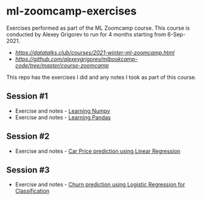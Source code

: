 # ml-zoomcamp-exercises

Exercises performed as part of the ML Zoomcamp course. This course is conducted by Alexey Grigorev to run for 4 months starting from 6-Sep-2021.

* *https://datatalks.club/courses/2021-winter-ml-zoomcamp.html*
* *https://github.com/alexeygrigorev/mlbookcamp-code/tree/master/course-zoomcamp*

This repo has the exercises I did and any notes I took as part of this course.

## Session #1

* Exercise and notes - [Learning Numpy](./learn-numpy.ipynb)
* Exercise and notes - [Learning Pandas](./learn-pandas.ipynb)

## Session #2

* Exercise and notes - [Car Price prediction using Linear Regression](./car-price-prediction-linear-regression.ipynb)


## Session #3

* Exercise and notes - [Churn prediction using Logistic Regression for Classification](./car-price-prediction-linear-regression.ipynb)
